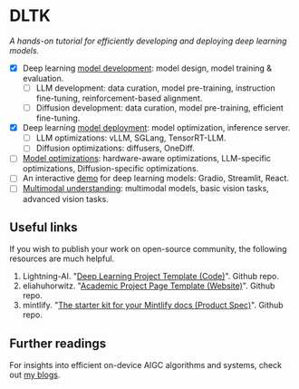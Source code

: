 # DLTK
_A hands-on tutorial for efficiently developing and deploying deep learning models._

- [x] Deep learning [model development](https://github.com/Jason-cs18/DLTK/tree/main/model_development): model design, model training & evaluation.
  - [ ] LLM development: data curation, model pre-training, instruction fine-tuning, reinforcement-based alignment.
  - [ ] Diffusion development: data curation, model pre-training, efficient fine-tuning.
- [x] Deep learning [model deployment](https://github.com/Jason-cs18/DLTK/tree/main/model_deployment): model optimization, inference server.
  - [ ] LLM optimizations: vLLM, SGLang, TensorRT-LLM.
  - [ ] Diffusion optimizations: diffusers, OneDiff.
- [ ]  [Model optimizations](https://github.com/MLSysTeam/DLTK/tree/main/model_optimization): hardware-aware optimizations, LLM-specific optimizations, Diffusion-specific optimizations.
- [ ] An interactive [demo](https://github.com/Jason-cs18/DLTK/tree/main/web_demo) for deep learning models: Gradio, Streamlit, React.
- [ ] [Multimodal understanding](https://github.com/Jason-cs18/DLTK/tree/main/multimodal_understanding): multimodal models, basic vision tasks, advanced vision tasks.

## Useful links
If you wish to publish your work on open-source community, the following resources are much helpful.

1. Lightning-AI. "[Deep Learning Project Template (Code)](https://github.com/Lightning-AI/deep-learning-project-template)". Github repo.
2. eliahuhorwitz. "[Academic Project Page Template (Website)](https://github.com/eliahuhorwitz/Academic-project-page-template)". Github repo.
3. mintlify. "[The starter kit for your Mintlify docs (Product Spec)](https://github.com/mintlify/starter)". Github repo.

## Further readings
For insights into efficient on-device AIGC algorithms and systems, check out [my blogs](https://yanlu.substack.com/).